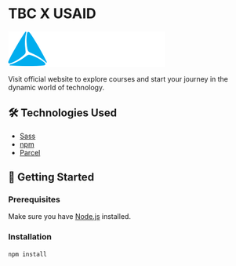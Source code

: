 # TBC X USAID

![Project Logo](./src/img/logo.svg)

Visit official website to explore courses and start your journey in the dynamic world of technology.

## 🛠️ Technologies Used

- [Sass](https://sass-lang.com/)
- [npm](https://www.npmjs.com/)
- [Parcel](https://parceljs.org/)

## 🚀 Getting Started

### Prerequisites

Make sure you have [Node.js](https://nodejs.org/) installed.

### Installation

```bash
npm install
```
